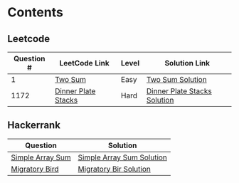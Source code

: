 # Contents

## Leetcode

| Question # | LeetCode Link | Level | Solution Link | 
|------------|---------------|-------|---------------|
| 1          | [Two Sum](https://leetcode.com/problems/two-sum/description/) | Easy | [Two Sum Solution](https://github.com/Nishant94anand/leetcode/blob/main/LeetCodeQuestions/src/leetCodeQuestionsPackage/Q1_TwoSum.java) |
| 1172       | [Dinner Plate Stacks](https://leetcode.com/problems/dinner-plate-stacks/description/) | Hard | [Dinner Plate Stacks Solution](https://github.com/Nishant94anand/leetcode/blob/main/LeetCodeQuestions/src/leetCodeQuestionsPackage/Q1172_DinnerPlateStacks.java) |

## Hackerrank

| Question | Solution |
|----------|----------|
| [Simple Array Sum](https://www.hackerrank.com/challenges/simple-array-sum/problem) | [Simple Array Sum Solution]() |
| [Migratory Bird](https://www.hackerrank.com/challenges/migratory-birds/problem) | [Migratory Bir Solution]() |
